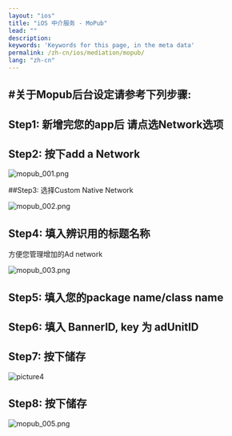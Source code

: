 ```yaml
---
layout: "ios"
title: "iOS 中介服务 - MoPub"
lead: ""
description: 
keywords: 'Keywords for this page, in the meta data'
permalink: /zh-cn/ios/mediation/mopub/
lang: "zh-cn"
---
```

#关于Mopub后台设定请参考下列步骤:
---
## Step1: 新增完您的app后 请点选Network选项

## Step2: 按下add a Network

![mopub_001.png]


##Step3: 选择Custom Native Network

![mopub_002.png]


## Step4: 填入辨识用的标题名称
方便您管理增加的Ad network

![mopub_003.png]


## Step5: 填入您的package name/class name

## Step6: 填入 BannerID, key 为 adUnitID

## Step7: 按下储存

![picture4]


## Step8: 按下储存

![mopub_005.png]




[mopub_001.png]: {{site.imgurl}}/Mopub_001.png
[mopub_002.png]: {{site.imgurl}}/Mopub_002.png
[mopub_003.png]: {{site.imgurl}}/Mopub_003.png
[picture4]: {{site.imgurl}}/Mopub_004-i.png
[mopub_005.png]: {{site.imgurl}}/Mopub_005.png
